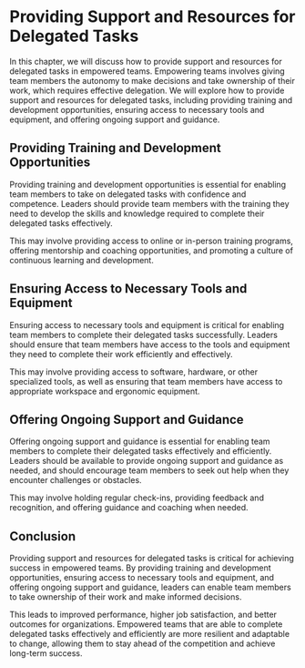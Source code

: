 Providing Support and Resources for Delegated Tasks
=======================================================================================================

In this chapter, we will discuss how to provide support and resources for delegated tasks in empowered teams. Empowering teams involves giving team members the autonomy to make decisions and take ownership of their work, which requires effective delegation. We will explore how to provide support and resources for delegated tasks, including providing training and development opportunities, ensuring access to necessary tools and equipment, and offering ongoing support and guidance.

Providing Training and Development Opportunities
------------------------------------------------

Providing training and development opportunities is essential for enabling team members to take on delegated tasks with confidence and competence. Leaders should provide team members with the training they need to develop the skills and knowledge required to complete their delegated tasks effectively.

This may involve providing access to online or in-person training programs, offering mentorship and coaching opportunities, and promoting a culture of continuous learning and development.

Ensuring Access to Necessary Tools and Equipment
------------------------------------------------

Ensuring access to necessary tools and equipment is critical for enabling team members to complete their delegated tasks successfully. Leaders should ensure that team members have access to the tools and equipment they need to complete their work efficiently and effectively.

This may involve providing access to software, hardware, or other specialized tools, as well as ensuring that team members have access to appropriate workspace and ergonomic equipment.

Offering Ongoing Support and Guidance
-------------------------------------

Offering ongoing support and guidance is essential for enabling team members to complete their delegated tasks effectively and efficiently. Leaders should be available to provide ongoing support and guidance as needed, and should encourage team members to seek out help when they encounter challenges or obstacles.

This may involve holding regular check-ins, providing feedback and recognition, and offering guidance and coaching when needed.

Conclusion
----------

Providing support and resources for delegated tasks is critical for achieving success in empowered teams. By providing training and development opportunities, ensuring access to necessary tools and equipment, and offering ongoing support and guidance, leaders can enable team members to take ownership of their work and make informed decisions.

This leads to improved performance, higher job satisfaction, and better outcomes for organizations. Empowered teams that are able to complete delegated tasks effectively and efficiently are more resilient and adaptable to change, allowing them to stay ahead of the competition and achieve long-term success.
